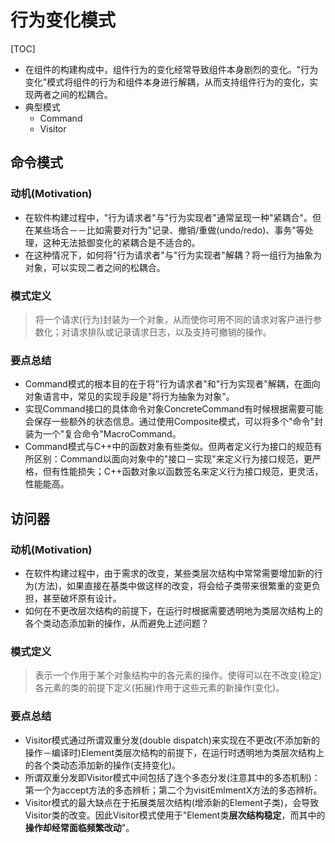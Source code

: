 # 行为变化模式

[TOC]

* 在组件的构建构成中，组件行为的变化经常导致组件本身剧烈的变化。"行为变化"模式将组件的行为和组件本身进行解耦，从而支持组件行为的变化，实现两者之间的松耦合。
* 典型模式
  * Command
  * Visitor

## 命令模式

### 动机(Motivation)

* 在软件构建过程中，"行为请求者"与"行为实现者"通常呈现一种"紧耦合"。但在某些场合－－比如需要对行为"记录、撤销/重做(undo/redo)、事务"等处理，这种无法抵御变化的紧耦合是不适合的。
* 在这种情况下，如何将"行为请求者"与"行为实现者"解耦？将一组行为抽象为对象，可以实现二者之间的松耦合。

### 模式定义

> 将一个请求(行为)封装为一个对象，从而使你可用不同的请求对客户进行参数化；对请求排队或记录请求日志，以及支持可撤销的操作。

### 要点总结

* Command模式的根本目的在于将"行为请求者"和"行为实现者"解耦，在面向对象语言中，常见的实现手段是"将行为抽象为对象"。
* 实现Command接口的具体命令对象ConcreteCommand有时候根据需要可能会保存一些额外的状态信息。通过使用Composite模式，可以将多个"命令"封装为一个"复合命令"MacroCommand。
* Command模式与C++中的函数对象有些类似。但两者定义行为接口的规范有所区别：Command以面向对象中的"接口－实现"来定义行为接口规范，更严格，但有性能损失；C++函数对象以函数签名来定义行为接口规范，更灵活，性能能高。

## 访问器

### 动机(Motivation)

* 在软件构建过程中，由于需求的改变，某些类层次结构中常常需要增加新的行为(方法)，如果直接在基类中做这样的改变，将会给子类带来很繁重的变更负担，甚至破坏原有设计。
* 如何在不更改层次结构的前提下，在运行时根据需要透明地为类层次结构上的各个类动态添加新的操作，从而避免上述问题？

### 模式定义

> 表示一个作用于某个对象结构中的各元素的操作。使得可以在不改变(稳定)各元素的类的前提下定义(拓展)作用于这些元素的新操作(变化)。

### 要点总结

* Visitor模式通过所谓双重分发(double dispatch)来实现在不更改(不添加新的操作－编译时)Element类层次结构的前提下，在运行时透明地为类层次结构上的各个类动态添加新的操作(支持变化)。
* 所谓双重分发即Visitor模式中间包括了连个多态分发(注意其中的多态机制)：第一个为accept方法的多态辨析；第二个为visitEmlmentX方法的多态辨析。
* Visitor模式的最大缺点在于拓展类层次结构(增添新的Element子类)，会导致Visitor类的改变。因此Visitor模式使用于"Element类**层次结构稳定**，而其中的**操作却经常面临频繁改动**"。

